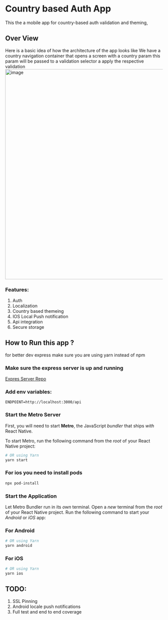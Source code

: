 
# Country based Auth App

This the a mobile app for country-based auth validation and theming,

## Over View
Here is a basic idea of how the architecture of the app looks like 
We have a country navigation container that opens a screen with a country param this param will be passed
to a validation selector a apply the respective validation
<img width="671" alt="image" src="https://github.com/user-attachments/assets/f58d993c-0b4a-4e33-8e08-8e0e3be4602b">


### Features:
1.  Auth
2. Localization
3. Country based themeing
4. IOS Local Push notification
5. Api integration
6. Secure storage


## How to Run this app ?

for better dev express make sure you are using yarn instead of npm

### Make sure the express server is up and running
[Expres Server Repo](https://github.com/ahmdammarr/auth-simple-express-server)

### Add env variables:
```ENDPOINT=http://localhost:3000/api```

### Start the Metro Server

First, you will need to start **Metro**, the JavaScript _bundler_ that ships _with_ React Native.

To start Metro, run the following command from the _root_ of your React Native project:

```bash
# OR using Yarn
yarn start
```

### For ios you need to install pods

``` bash
npx pod-install
```

### Start the Application

Let Metro Bundler run in its _own_ terminal. Open a _new_ terminal from the _root_ of your React Native project. Run the following command to start your _Android_ or _iOS_ app:

### For Android

```bash
# OR using Yarn
yarn android
```

### For iOS

```bash
# OR using Yarn
yarn ios
```


## TODO:
1. SSL Pinning
2. Android locale push notifications
3. Full test and end to end coverage
